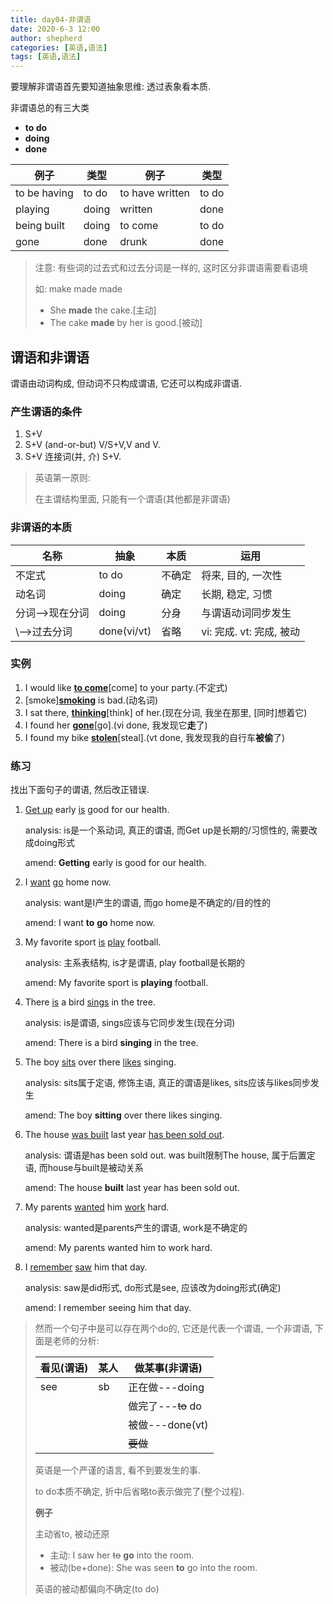 ```yaml
---
title: day04-非谓语
date: 2020-6-3 12:00
author: shepherd
categories: [英语,语法]
tags: [英语,语法] 
---
```


要理解非谓语首先要知道抽象思维: 透过表象看本质.

<!-- more -->

非谓语总的有三大类

- **to do**
- **doing**
- **done**

| 例子         | 类型  | 例子            | 类型  |
| ------------ | ----- | --------------- | ----- |
| to be having | to do | to have written | to do |
| playing      | doing | written         | done  |
| being built  | doing | to come         | to do |
| gone         | done  | drunk           | done  |

> 注意: 有些词的过去式和过去分词是一样的, 这时区分非谓语需要看语境
>
> 如: make made made
>
> - She **made** the cake.[主动]
> - The cake **made** by her is good.[被动]

## 谓语和非谓语

谓语由动词构成, 但动词不只构成谓语, 它还可以构成非谓语.

### 产生谓语的条件

1. S+V
2. S+V (and-or-but) V/S+V,V and V.
3. S+V 连接词(并, 介) S+V.

> 英语第一原则:
>
> 在主谓结构里面, 只能有一个谓语(其他都是非谓语)

### 非谓语的本质

| 名称            | 抽象        | 本质   | 运用                     |
| --------------- | ----------- | ------ | ------------------------ |
| 不定式          | to do       | 不确定 | 将来, 目的, 一次性       |
| 动名词          | doing       | 确定   | 长期, 稳定, 习惯         |
| 分词-->现在分词 | doing       | 分身   | 与谓语动词同步发生       |
| \\-->过去分词   | done(vi/vt) | 省略   | vi: 完成. vt: 完成, 被动 |

### 实例

1. I would like <u>**to come**</u>[come] to your party.(不定式)
2. [smoke]<u>**smoking**</u> is bad.(动名词)
3. I sat there, <u>**thinking**</u>[think] of her.(现在分词, 我坐在那里, [同时]想着它)
4. I found her <u>**gone**</u>[go].(vi done, 我发现它**走**了)
5. I found my bike <u>**stolen**</u>[steal].(vt done, 我发现我的自行车**被偷**了)

### 练习

找出下面句子的谓语, 然后改正错误.

1. <u>Get up</u> early <u>is</u> good for our health.

   analysis: is是一个系动词, 真正的谓语, 而Get up是长期的/习惯性的, 需要改成doing形式

   amend: **Getting** early is good for our health.

2. I <u>want</u> <u>go</u> home now.

   analysis: want是I产生的谓语, 而go home是不确定的/目的性的

   amend:  I want **to** **go** home now.

3. My favorite sport <u>is</u> <u>play</u> football.

   analysis: 主系表结构, is才是谓语, play football是长期的

   amend: My favorite sport is **playing** football.

4. There <u>is</u> a bird <u>sings</u> in the tree.

   analysis: is是谓语, sings应该与它同步发生(现在分词)

   amend: There is a bird **singing** in the tree.

5. The boy <u>sits</u> over there <u>likes</u> singing.

   analysis: sits属于定语, 修饰主语, 真正的谓语是likes, sits应该与likes同步发生

   amend: The boy **sitting** over there  likes singing.

6. The house <u>was built</u> last year <u>has been sold out</u>.

   analysis: 谓语是has been sold out. was built限制The house, 属于后置定语, 而house与built是被动关系

   amend: The house **built** last year has been sold out.
   
7. My parents <u>wanted</u> him <u>work</u> hard.

   analysis: wanted是parents产生的谓语, work是不确定的

   amend: My parents wanted him to work hard.

8. I <u>remember</u> <u>saw</u> him that day.

   analysis: saw是did形式, do形式是see, 应该改为doing形式(确定)

   amend: I remember seeing him that day.

> 然而一个句子中是可以存在两个do的, 它还是代表一个谓语, 一个非谓语, 下面是老师的分析:
>
> | **看见**(谓语) | **某人** | **做某事**(非谓语) |
> | -------------- | -------- | ------------------ |
> | see            | sb       | 正在做---doing     |
> |                |          | 做完了---~~to~~ do |
> |                |          | 被做---done(vt)    |
> |                |          | ~~要做~~           |
>
> 英语是一个严谨的语言, 看不到要发生的事.
>
> to do本质不确定, 折中后省略to表示做完了(整个过程).
>
> **例子**
>
> 主动省to, 被动还原
>
> - 主动: I saw her ~~to~~ **go** into the room.
> - 被动(be+done): She was seen **to** go into the room.
>
> 英语的被动都偏向不确定(to do)